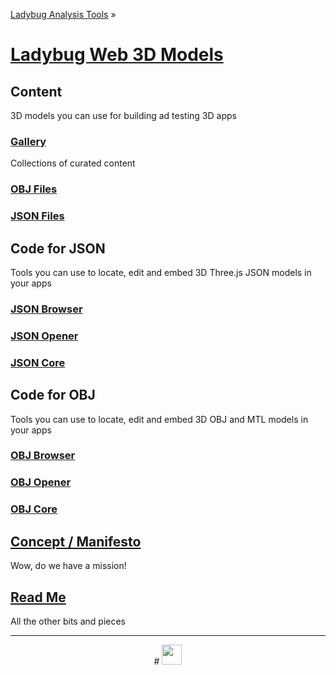 ﻿[Ladybug Analysis Tools]( http://ladybug-analysis-tools.github.io/ ) »

[Ladybug Web 3D Models]( ./index.html#index.md )
===

## Content
3D models you can use for building ad testing 3D apps


### [Gallery]( ./gallery/index.html )

Collections of curated content

### [OBJ Files]( ./obj/index.html )

### [JSON Files]( ./json/index.html )

## Code for JSON
Tools you can use to locate, edit and embed 3D Three.js JSON models in your apps

### [JSON Browser ]( viewers/json/browser/index.html )

### [JSON Opener]( viewers/json/opener/index.html )

### [JSON Core]( viewers/json/core/index.html )


## Code for OBJ
Tools you can use to locate, edit and embed 3D OBJ and MTL models in your apps

### [OBJ Browser ]( viewers/obj/browser/index.html )

### [OBJ Opener]( viewers/obj/opener/index.html )

### [OBJ Core]( viewers/obj/core/index.html )


## [Concept / Manifesto ]( #concept.md )
Wow, do we have a mission!

## [Read Me]( #readme.md )
All the other bits and pieces

***

<center title="dingbat" >
# <a href=javascript:window.scrollTo(0,0); style=text-decoration:none; ><img src="http://ladybug-analysis-tools.github.io/images/ladybug-logo.png" width=32 ></a>
</center>